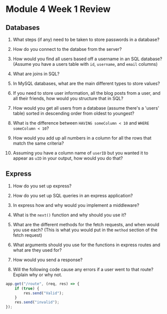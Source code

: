 # Module 4 Week 1 Review

## Databases

1. What steps (if any) need to be taken to store passwords in a database?

2. How do you connect to the databse from the server?

3. How would you find all users based off a username in an SQL database? (Assume you have a users table with `id`, `username`, and `email` columns)

4. What are joins in SQL?

5. In MySQL databases, what are the main different types to store values?

6. If you need to store user information, all the blog posts from a user, and all their friends, how would you structure that in SQL?

7. How would you get all users from a database (assume there's a 'users' table) sorted in descending order from oldest to youngest?

8. What is the difference between `HAVING someColumn < 10` and `WHERE someColumn < 10`?

9. How would you add up all numbers in a column for all the rows that match the same criteria?

10. Assuming you have a column name of `userID` but you wanted it to appear as `uID` in your output, how would you do that?

## Express

1. How do you set up express?

2. How do you set up SQL queries in an express application?

3. In express how and why would you implement a middleware?

4. What is the `next()` function and why should you use it?

5. What are the different methods for the fetch requests, and when would you use each? (This is what you would put in the `method` section of the fetch request)

6. What arguments should you use for the functions in express routes and what are they used for?

7. How would you send a response?

8. Will the following code cause any errors if a user went to that route? Explain why or why not.

```js
app.get("/route", (req, res) => {
    if (true) {
        res.send("Valid");
    }
    res.send("invalid");
});
```